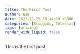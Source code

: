 ```yaml
---
title: The First Post
author: Wan
date: 2023-12-25 18:44:00 +0800
categories: [Blogging, Tutorial]
tags: [writing]
render_with_liquid: false
---
```


This is the first post.

